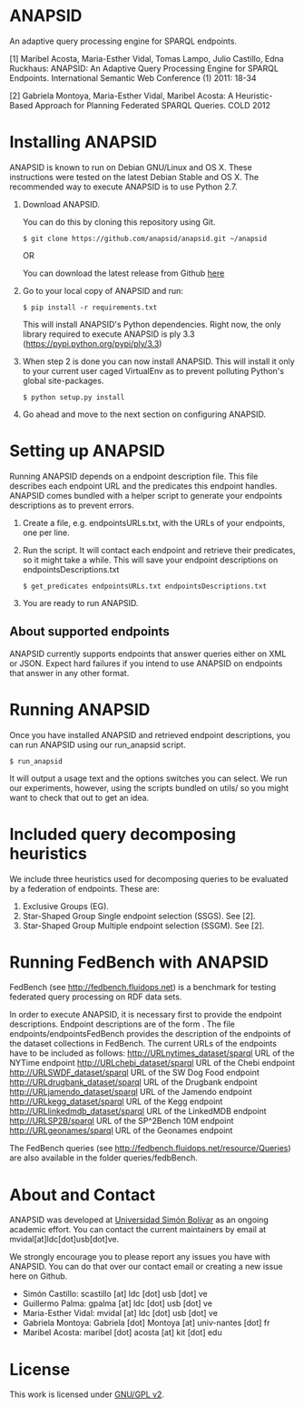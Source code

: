 ANAPSID
=======

An adaptive query processing engine for SPARQL endpoints.

[1] Maribel Acosta, Maria-Esther Vidal, Tomas Lampo, Julio Castillo,
Edna Ruckhaus: ANAPSID: An Adaptive Query Processing Engine for SPARQL
Endpoints. International Semantic Web Conference (1) 2011: 18-34

[2] Gabriela Montoya, Maria-Esther Vidal, Maribel Acosta: A
Heuristic-Based Approach for Planning Federated SPARQL Queries. COLD
2012

Installing ANAPSID
==================

ANAPSID is known to run on Debian GNU/Linux and OS X. These instructions were tested 
on the latest Debian Stable and OS X. The recommended way to
execute ANAPSID is to use Python 2.7. 


1. Download ANAPSID.

   You can do this by cloning this repository using Git.

   `$ git clone https://github.com/anapsid/anapsid.git ~/anapsid`
   
   OR

   You can download the latest release from Github [here](https://github.com/anapsid/anapsid/releases) 

2. Go to your local copy of ANAPSID and run:

   `$ pip install -r requirements.txt`

   This will install ANAPSID's Python dependencies. Right now, the only library required to execute ANAPSID is ply 3.3 (https://pypi.python.org/pypi/ply/3.3)

3. When step 2 is done you can now install ANAPSID. This will install
   it only to your current user caged VirtualEnv as to prevent
   polluting Python's global site-packages.

   `$ python setup.py install`

4. Go ahead and move to the next section on configuring ANAPSID.

Setting up ANAPSID
==================

Running ANAPSID depends on a endpoint description file. This file
describes each endpoint URL and the predicates this endpoint
handles. ANAPSID comes bundled with a helper script to generate your
endpoints descriptions as to prevent errors.

1. Create a file, e.g. endpointsURLs.txt, with the URLs of your
   endpoints, one per line.

2. Run the script. It will contact each endpoint and retrieve their
   predicates, so it might take a while. This will save your endpoint
   descriptions on endpointsDescriptions.txt

   `$ get_predicates endpointsURLs.txt endpointsDescriptions.txt`

3. You are ready to run ANAPSID.

About supported endpoints
------------------------

ANAPSID currently supports endpoints that answer queries either on XML
or JSON. Expect hard failures if you intend to use ANAPSID on
endpoints that answer in any other format.

Running ANAPSID
===============

Once you have installed ANAPSID and retrieved endpoint descriptions,
you can run ANAPSID using our run_anapsid script.

`$ run_anapsid`

It will output a usage text and the options switches you can
select. We run our experiments, however, using the scripts bundled on
utils/ so you might want to check that out to get an idea.

Included query decomposing heuristics
=====================================

We include three heuristics used for decomposing queries to be
evaluated by a federation of endpoints. These are:

1. Exclusive Groups (EG).
2. Star-Shaped Group Single endpoint selection (SSGS). See [2].
3. Star-Shaped Group Multiple endpoint selection (SSGM). See [2].
 
Running FedBench with ANAPSID
=============================
FedBench (see http://fedbench.fluidops.net) is a benchmark for testing federated query processing on RDF data sets.

In order to execute ANAPSID, it is necessary first to provide the endpoint descriptions. Endpoint descriptions are of the form <URLEndpoint> <LISTOfPredicates>. The file endpoints/endpointsFedBench provides 
the description of the endpoints of the dataset collections in FedBench. The current URLs of the endpoints
have to be included as follows:
 <http://URLnytimes_dataset/sparql> URL of the NYTime endpoint
 <http://URLchebi_dataset/sparql> URL of the Chebi endpoint
 <http://URLSWDF_dataset/sparql> URL of the SW Dog Food endpoint
 <http://URLdrugbank_dataset/sparql> URL of the Drugbank endpoint
 <http://URLjamendo_dataset/sparql> URL of the Jamendo endpoint
 <http://URLkegg_dataset/sparql> URL of the Kegg endpoint
 <http://URLlinkedmdb_dataset/sparql> URL of the LinkedMDB endpoint
 <http://URLSP2B/sparql> URL of the SP^2Bench 10M endpoint
 <http://URLgeonames/sparql> URL of the Geonames endpoint
 
The FedBench queries (see http://fedbench.fluidops.net/resource/Queries) are also available in the folder queries/fedbBench.  

About and Contact
=================

ANAPSID was developed at
[Universidad Simón Bolívar](http://www.usb.ve) as an ongoing academic effort. You
can contact the current maintainers by email at mvidal[at]ldc[dot]usb[dot]ve.

We strongly encourage you to please report any issues you have with
ANAPSID. You can do that over our contact email or creating a new
issue here on Github.

- Simón Castillo: scastillo [at] ldc [dot] usb [dot] ve
- Guillermo Palma: gpalma [at] ldc [dot] usb [dot] ve
- Maria-Esther Vidal: mvidal [at] ldc [dot] usb [dot] ve
- Gabriela Montoya: Gabriela [dot] Montoya [at] univ-nantes [dot] fr
- Maribel Acosta: maribel [dot] acosta [at] kit [dot] edu


License
=======

This work is licensed under [GNU/GPL v2](https://www.gnu.org/licenses/gpl-2.0.html).
